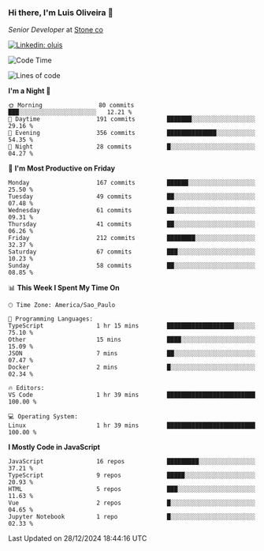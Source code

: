 ### Hi there, I'm Luis Oliveira 👋
*Senior Developer* at [Stone co](https://www.stone.com.br)  

[![Linkedin: oluis](https://img.shields.io/badge/-ooluis-blue?style=flat-square&logo=Linkedin&logoColor=white&link=https://www.linkedin.com/in/ooluis)](https://www.linkedin.com/in/ooluis/)

<!--START_SECTION:waka-->
![Code Time](http://img.shields.io/badge/Code%20Time-4%2C457%20hrs%2042%20mins-blue)

![Lines of code](https://img.shields.io/badge/From%20Hello%20World%20I%27ve%20Written-356.0%20thousand%20lines%20of%20code-blue)

**I'm a Night 🦉** 

```text
🌞 Morning                80 commits          ███░░░░░░░░░░░░░░░░░░░░░░   12.21 % 
🌆 Daytime                191 commits         ███████░░░░░░░░░░░░░░░░░░   29.16 % 
🌃 Evening                356 commits         ██████████████░░░░░░░░░░░   54.35 % 
🌙 Night                  28 commits          █░░░░░░░░░░░░░░░░░░░░░░░░   04.27 % 
```
📅 **I'm Most Productive on Friday** 

```text
Monday                   167 commits         ██████░░░░░░░░░░░░░░░░░░░   25.50 % 
Tuesday                  49 commits          ██░░░░░░░░░░░░░░░░░░░░░░░   07.48 % 
Wednesday                61 commits          ██░░░░░░░░░░░░░░░░░░░░░░░   09.31 % 
Thursday                 41 commits          ██░░░░░░░░░░░░░░░░░░░░░░░   06.26 % 
Friday                   212 commits         ████████░░░░░░░░░░░░░░░░░   32.37 % 
Saturday                 67 commits          ███░░░░░░░░░░░░░░░░░░░░░░   10.23 % 
Sunday                   58 commits          ██░░░░░░░░░░░░░░░░░░░░░░░   08.85 % 
```


📊 **This Week I Spent My Time On** 

```text
🕑︎ Time Zone: America/Sao_Paulo

💬 Programming Languages: 
TypeScript               1 hr 15 mins        ███████████████████░░░░░░   75.10 % 
Other                    15 mins             ████░░░░░░░░░░░░░░░░░░░░░   15.09 % 
JSON                     7 mins              ██░░░░░░░░░░░░░░░░░░░░░░░   07.47 % 
Docker                   2 mins              █░░░░░░░░░░░░░░░░░░░░░░░░   02.34 % 

🔥 Editors: 
VS Code                  1 hr 39 mins        █████████████████████████   100.00 % 

💻 Operating System: 
Linux                    1 hr 39 mins        █████████████████████████   100.00 % 
```

**I Mostly Code in JavaScript** 

```text
JavaScript               16 repos            █████████░░░░░░░░░░░░░░░░   37.21 % 
TypeScript               9 repos             █████░░░░░░░░░░░░░░░░░░░░   20.93 % 
HTML                     5 repos             ███░░░░░░░░░░░░░░░░░░░░░░   11.63 % 
Vue                      2 repos             █░░░░░░░░░░░░░░░░░░░░░░░░   04.65 % 
Jupyter Notebook         1 repo              █░░░░░░░░░░░░░░░░░░░░░░░░   02.33 % 
```




 Last Updated on 28/12/2024 18:44:16 UTC
<!--END_SECTION:waka-->
